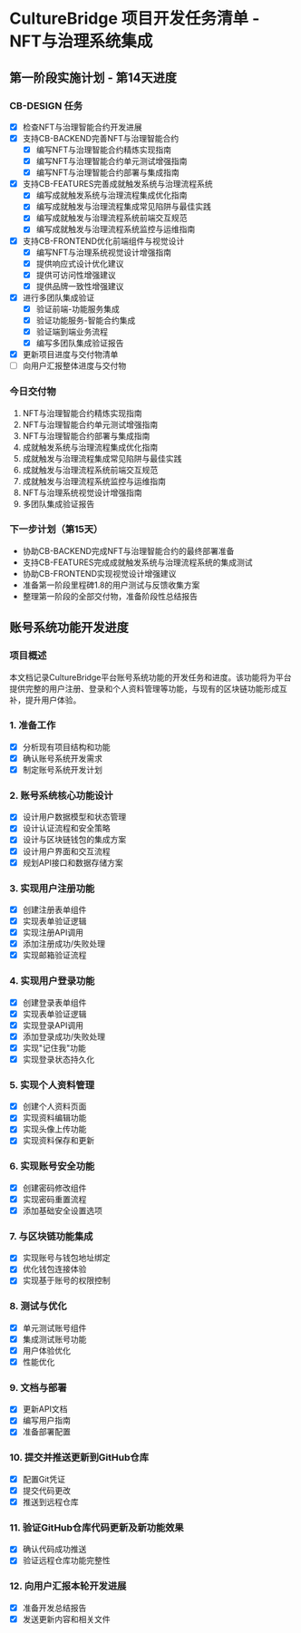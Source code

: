 # CultureBridge 项目开发任务清单 - NFT与治理系统集成

## 第一阶段实施计划 - 第14天进度

### CB-DESIGN 任务
- [x] 检查NFT与治理智能合约开发进展
- [x] 支持CB-BACKEND完善NFT与治理智能合约
  - [x] 编写NFT与治理智能合约精炼实现指南
  - [x] 编写NFT与治理智能合约单元测试增强指南
  - [x] 编写NFT与治理智能合约部署与集成指南
- [x] 支持CB-FEATURES完善成就触发系统与治理流程系统
  - [x] 编写成就触发系统与治理流程集成优化指南
  - [x] 编写成就触发与治理流程集成常见陷阱与最佳实践
  - [x] 编写成就触发与治理流程系统前端交互规范
  - [x] 编写成就触发与治理流程系统监控与运维指南
- [x] 支持CB-FRONTEND优化前端组件与视觉设计
  - [x] 编写NFT与治理系统视觉设计增强指南
  - [x] 提供响应式设计优化建议
  - [x] 提供可访问性增强建议
  - [x] 提供品牌一致性增强建议
- [x] 进行多团队集成验证
  - [x] 验证前端-功能服务集成
  - [x] 验证功能服务-智能合约集成
  - [x] 验证端到端业务流程
  - [x] 编写多团队集成验证报告
- [x] 更新项目进度与交付物清单
- [ ] 向用户汇报整体进度与交付物

### 今日交付物
1. NFT与治理智能合约精炼实现指南
2. NFT与治理智能合约单元测试增强指南
3. NFT与治理智能合约部署与集成指南
4. 成就触发系统与治理流程集成优化指南
5. 成就触发与治理流程集成常见陷阱与最佳实践
6. 成就触发与治理流程系统前端交互规范
7. 成就触发与治理流程系统监控与运维指南
8. NFT与治理系统视觉设计增强指南
9. 多团队集成验证报告

### 下一步计划（第15天）
- 协助CB-BACKEND完成NFT与治理智能合约的最终部署准备
- 支持CB-FEATURES完成成就触发系统与治理流程系统的集成测试
- 协助CB-FRONTEND实现视觉设计增强建议
- 准备第一阶段里程碑1.8的用户测试与反馈收集方案
- 整理第一阶段的全部交付物，准备阶段性总结报告

## 账号系统功能开发进度

### 项目概述
本文档记录CultureBridge平台账号系统功能的开发任务和进度。该功能将为平台提供完整的用户注册、登录和个人资料管理等功能，与现有的区块链功能形成互补，提升用户体验。

### 1. 准备工作
- [x] 分析现有项目结构和功能
- [x] 确认账号系统开发需求
- [x] 制定账号系统开发计划

### 2. 账号系统核心功能设计
- [x] 设计用户数据模型和状态管理
- [x] 设计认证流程和安全策略
- [x] 设计与区块链钱包的集成方案
- [x] 设计用户界面和交互流程
- [x] 规划API接口和数据存储方案

### 3. 实现用户注册功能
- [x] 创建注册表单组件
- [x] 实现表单验证逻辑
- [x] 实现注册API调用
- [x] 添加注册成功/失败处理
- [x] 实现邮箱验证流程

### 4. 实现用户登录功能
- [x] 创建登录表单组件
- [x] 实现表单验证逻辑
- [x] 实现登录API调用
- [x] 添加登录成功/失败处理
- [x] 实现"记住我"功能
- [x] 实现登录状态持久化

### 5. 实现个人资料管理
- [x] 创建个人资料页面
- [x] 实现资料编辑功能
- [x] 实现头像上传功能
- [x] 实现资料保存和更新

### 6. 实现账号安全功能
- [x] 创建密码修改组件
- [x] 实现密码重置流程
- [x] 添加基础安全设置选项

### 7. 与区块链功能集成
- [x] 实现账号与钱包地址绑定
- [x] 优化钱包连接体验
- [x] 实现基于账号的权限控制

### 8. 测试与优化
- [x] 单元测试账号组件
- [x] 集成测试账号功能
- [x] 用户体验优化
- [x] 性能优化

### 9. 文档与部署
- [x] 更新API文档
- [x] 编写用户指南
- [x] 准备部署配置

### 10. 提交并推送更新到GitHub仓库
- [x] 配置Git凭证
- [x] 提交代码更改
- [x] 推送到远程仓库

### 11. 验证GitHub仓库代码更新及新功能效果
- [x] 确认代码成功推送
- [x] 验证远程仓库功能完整性

### 12. 向用户汇报本轮开发进展
- [x] 准备开发总结报告
- [x] 发送更新内容和相关文件
